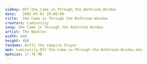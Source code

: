 ```yaml
---
vidkey: 057-She_Came_in_Through_the_Bathroom_Window
date:   2005-03-01 10:00:00
title:  She Came in Through the Bathroom Window
creators: Luminosity
song: She Came in Through the Bathroom Window
artist: The Beatles
width: 640
height: 480
fandoms: Buffy the Vampire Slayer
mp4: Luminosity-057-She-Came-in-Through-the-Bathroom-Window.m4v
mp4size: 17.76 MB
---
```


  <div>
  
  </div>
  